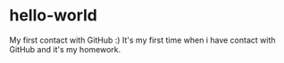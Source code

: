 # hello-world
My first contact with GitHub :)
It's my first time when i have contact with GitHub and it's my homework.
